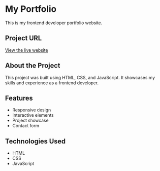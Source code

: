 # My Portfolio

This is my frontend developer portfolio website.

## Project URL

[View the live website](https://your-username.github.io/your-repository-name/)

## About the Project

This project was built using HTML, CSS, and JavaScript. It showcases my skills and experience as a frontend developer.

## Features

* Responsive design
* Interactive elements
* Project showcase
* Contact form

## Technologies Used

* HTML
* CSS
* JavaScript
